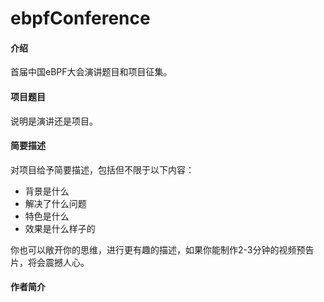 # ebpfConference

#### 介绍
首届中国eBPF大会演讲题目和项目征集。

#### 项目题目
说明是演讲还是项目。


#### 简要描述
对项目给予简要描述，包括但不限于以下内容：

- 背景是什么
- 解决了什么问题
- 特色是什么
- 效果是什么样子的

你也可以敞开你的思维，进行更有趣的描述，如果你能制作2-3分钟的视频预告片，将会震撼人心。



#### 作者简介


